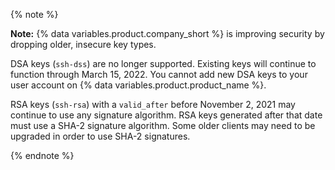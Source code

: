 {% note %}

**Note:** {% data variables.product.company_short %} is improving security by dropping older, insecure key types.

DSA keys (`ssh-dss`) are no longer supported. Existing keys will continue to function through March 15, 2022. You cannot add new DSA keys to your user account on {% data variables.product.product_name %}.

RSA keys (`ssh-rsa`) with a `valid_after` before November 2, 2021 may continue to use any signature algorithm. RSA keys generated after that date must use a SHA-2 signature algorithm. Some older clients may need to be upgraded in order to use SHA-2 signatures.

{% endnote %}
